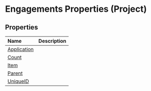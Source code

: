 
# Engagements Properties (Project)

## Properties



|**Name**|**Description**|
|:-----|:-----|
|[Application](6e4c0204-6955-9298-e47a-357f1a600b5f.md)||
|[Count](e0d95ca6-50e9-c180-81bb-d1579a6d2405.md)||
|[Item](959abd12-3c55-25b9-2411-36a5b1f3bed7.md)||
|[Parent](dfd17c98-de11-ab6d-b7bb-9c0df3b1114e.md)||
|[UniqueID](35e9e64a-5ab9-ffda-2002-cb5a2b40eb7e.md)||
